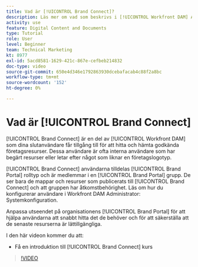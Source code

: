 ```yaml
---
title: Vad är [!UICONTROL Brand Connect]?
description: Läs mer om vad som beskrivs i [!UICONTROL Workfront DAM] Administratör, del 3 Anpassa varumärkeskoppling.
activity: use
feature: Digital Content and Documents
type: Tutorial
role: User
level: Beginner
team: Technical Marketing
kt: 8977
exl-id: 5acd8581-1629-421c-867e-cefbeb214832
doc-type: video
source-git-commit: 650e4d346e1792863930dcebafacab4c88f2a8bc
workflow-type: tm+mt
source-wordcount: '152'
ht-degree: 0%

---
```


# Vad är [!UICONTROL Brand Connect]

[!UICONTROL Brand Connect] är en del av [!UICONTROL Workfront DAM] som dina slutanvändare får tillgång till för att hitta och hämta godkända företagsresurser. Dessa användare är ofta interna användare som har begärt resurser eller letar efter något som liknar en företagslogotyp.

[!UICONTROL Brand Connect] användarna tilldelas [!UICONTROL Brand Portal] rolltyp och är medlemmar i en [!UICONTROL Brand Portal] grupp. De ser bara de mappar och resurser som publicerats till [!UICONTROL Brand Connect] och att gruppen har åtkomstbehörighet. Läs om hur du konfigurerar användare i Workfront DAM Administrator: Systemkonfiguration.

<!-- Need the cross-reference link to other LP, mentioned above -->

Anpassa utseendet på organisationens [!UICONTROL Brand Portal] för att hjälpa användarna att snabbt hitta det de behöver och för att säkerställa att de senaste resurserna är lättillgängliga.

I den här videon kommer du att:

* Få en introduktion till [!UICONTROL Brand Connect] kurs

>[!VIDEO](https://video.tv.adobe.com/v/335240/?quality=12&learn=on)

<!-- Learn more graphic and link to article, below
* Workfront DAM within Workfront
 -->
